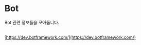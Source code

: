 # Bot
Bot 관련 정보들을 모아둡니다. 

<Bot Portal Site><br>
[https://dev.botframework.com/](https://dev.botframework.com/)

